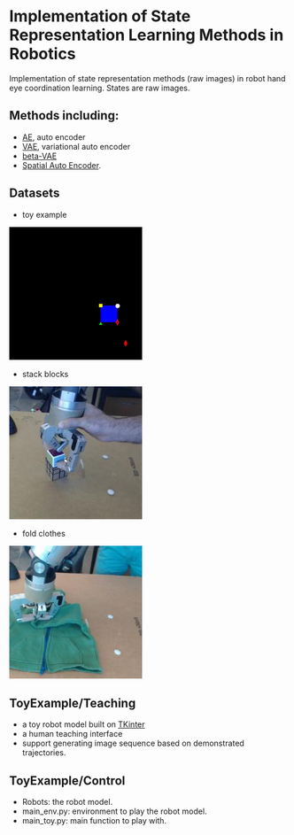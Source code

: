 # Implementation of State Representation Learning Methods in Robotics
Implementation of state representation methods (raw images) in robot hand eye coordination learning. States are raw images.

## Methods including: 
- [AE][1], auto encoder
- [VAE][2], variational auto encoder
- [beta-VAE][3]
- [Spatial Auto Encoder][4].


## Datasets
- toy example

<img src="https://github.com/atlas-jj/state-representation-robotics/blob/master/Dataset/ToyExample/Dataset/1/raw_104.jpg?raw=true" width="240"/>

- stack blocks

![Alt][5]

- fold clothes

![Alt][6]

## ToyExample/Teaching
- a toy robot model built on [TKinter][7]
- a human teaching interface
- support generating image sequence based on demonstrated trajectories.

## ToyExample/Control
- Robots: the robot model.
- main_env.py: environment to play the robot model.
- main_toy.py: main function to play with.

[1]: https://en.wikipedia.org/wiki/Autoencoder
[2]: https://arxiv.org/abs/1312.6114
[3]: https://arxiv.org/abs/1804.03599
[4]: https://arxiv.org/abs/1509.06113
[5]: https://github.com/atlas-jj/state-representation-robotics/blob/master/Dataset/Blocks/final/raw_20.jpg?raw=true
[6]: https://github.com/atlas-jj/state-representation-robotics/blob/master/Dataset/Cloth/final/raw_20.jpg?raw=true
[7]: https://wiki.python.org/moin/TkInter

